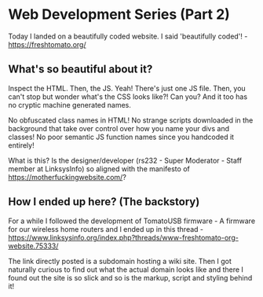 # Web Development Series (Part 2)

Today I landed on a beautifully coded website. I said 'beautifully coded'! - https://freshtomato.org/

## What's so beautiful about it?

Inspect the HTML. Then, the JS.
Yeah! There's just one JS file.
Then, you can't stop but wonder what's the CSS looks like?! Can you?
And it too has no cryptic machine generated names.

No obfuscated class names in HTML!
No strange scripts downloaded in the background that take over control over how you name your divs and classes!
No poor semantic JS function names since you handcoded it entirely!

What is this? Is the designer/developer (rs232 - Super Moderator - Staff member at LinksysInfo) so aligned with the manifesto of https://motherfuckingwebsite.com/?

## How I ended up here? (The backstory)

For a while I followed the development of TomatoUSB firmware - A firmware for our wireless home routers and I ended up in this thread - https://www.linksysinfo.org/index.php?threads/www-freshtomato-org-website.75333/

The link directly posted is a subdomain hosting a wiki site. Then I got naturally curious to find out what the actual domain looks like and there I found out the site is so slick and so is the markup, script and styling behind it!